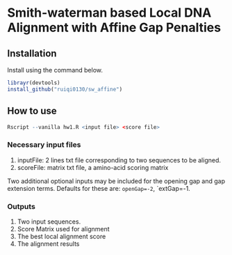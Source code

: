 # Smith-waterman based Local DNA Alignment with Affine Gap Penalties

## Installation

Install using the command below.

```R
librayr(devtools)
install_github("ruiqi0130/sw_affine")
```

## How to use

```R
Rscript --vanilla hw1.R <input file> <score file>
```

### Necessary input files

1. inputFile: 2 lines txt file corresponding to two sequences to be aligned.
2. scoreFile: matrix txt file, a amino-acid scoring matrix

Two additional optional inputs may be included for the opening gap and gap extension terms. Defaults for these are: `openGap=-2`, `extGap=-1.

### Outputs

1. Two input sequences.
2. Score Matrix used for alignment
3. The best local alignment score
4. The alignment results
